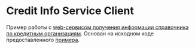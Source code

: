 # Credit Info Service Client

Пример работы с [web-сервисом получения информации справочника по кредитным организациям](https://www.cbr.ru/development/WSCO/).
Основан на исходном коде предоставленного [примера](https://www.cbr.ru/StaticHtml/File/33114/TestForm.rar).
